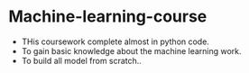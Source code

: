 # Machine-learning-course
- THis coursework  complete almost in python code.
- To gain basic knowledge about the machine learning work.
- To build all model from  scratch..
